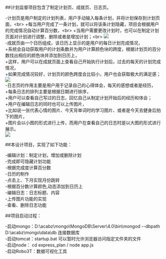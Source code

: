 ##计划监督项目包含了制定计划页、成就页、日志页。

-计划页是用户制定的计划列表，用户手动输入每条计划，并将计划保存到计划页面，\<br>
        +每当用户完成了一条计划，就可以将该条计划隐藏，项目会根据用户的完成情况自动计算百分数，\<br>
        +当用户需要更改计划时，也可以在制定计划页面对计划进行调整，删除或者是增加计划；\<br>
        ![](https://github.com/VisilicaWang/Planning-Supervision/raw/master/1-plan.gif) <br>
-成就页由一个日历组成，该日历上显示的是用户的每日计划完成情况，<br>
        +系统会自动获取用户的计划条数并为用户计算颜色块的跨度，根据计划页的百分数找出相应的颜色块并添加到日历上，<br>
        +这样，用户可以在成就页面上查看自己开始执行计划后，过去的每天的计划完成情况，<br>
        +如果完成情况较好，计划页的颜色跨度会比较小，用户也会获取极大的满足感；<br>
        ![](https://github.com/VisilicaWang/Planning-Supervision/raw/master/3-achievement.PNG) <br>
-日志页的作用主要是用户用于记录自己的心得体会，每天的感想或者是经历，<br>
        +每条日志的排列主要是根据日期进行排序，<br>
        +用户可以查看自己写过的日志，回忆自己从制定计划开始后的经历和体会；<br>
        +用户在编辑日志的同时也可以上传图片，<br>
        +比如说一张代表心情的图片、今天背单词时的学习图片、或者是今天去健身后拍下的图片，<br>
        +图片会以小图的形式进行上传，而用户在查看自己的日志时是以大图的形式进行展示。<br>
        ![](https://github.com/VisilicaWang/Planning-Supervision/raw/master/2-notepad.gif) 

##本设计项目，实现了如下功能：

-编辑计划：制定计划，增加或删除计划<br>
-完成即可隐藏计划功能<br>
-根据完成度计算百分数<br>
-日历的制作<br>
-点击上、下月实现月份跳转<br>
-根据百分数计算颜色,动态添加到日历上<br>
-编辑日志：日志标题、内容<br>
-上传图片功能的实现<br>
-查看、删除日志功能<br>



##项目启动过程：

-启动mongo：D:\acabz\mongo\MongoDB\Server\4.0\bin\mongod --dbpath D:\acabz\mongo\data\db         连接数据库<br>
-启动tomcat：startup.bat            可以暂时允许浏览器访问指定文件夹的文件<br>
-启动node： cd express_plan          /              node app.js<br>
-启动Robo3T：数据可视化工具<br>

